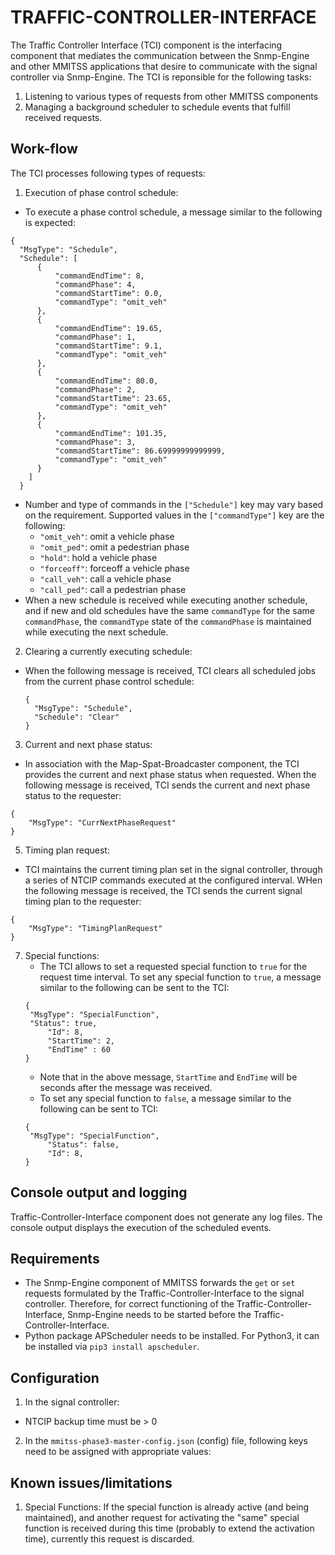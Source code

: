 # TRAFFIC-CONTROLLER-INTERFACE

The Traffic Controller Interface (TCI) component is the interfacing component that mediates the communication between the Snmp-Engine and other MMITSS applications that desire to communicate with the signal controller via Snmp-Engine. The TCI is reponsible for the following tasks:
1. Listening to various types of requests from other MMITSS components
2. Managing a background scheduler to schedule events that fulfill received requests.

## Work-flow
The TCI processes following types of requests:
1. Execution of phase control schedule:
  - To execute a phase control schedule, a message similar to the following is expected:
  ```
  {
    "MsgType": "Schedule",
    "Schedule": [
        {
            "commandEndTime": 8,
            "commandPhase": 4,
            "commandStartTime": 0.0,
            "commandType": "omit_veh"
        },
        {
            "commandEndTime": 19.65,
            "commandPhase": 1,
            "commandStartTime": 9.1,
            "commandType": "omit_veh"
        },
        {
            "commandEndTime": 80.0,
            "commandPhase": 2,
            "commandStartTime": 23.65,
            "commandType": "omit_veh"
        },
        {
            "commandEndTime": 101.35,
            "commandPhase": 3,
            "commandStartTime": 86.69999999999999,
            "commandType": "omit_veh"
        }
      ]
    }
  ```
  - Number and type of commands in the `["Schedule"]` key may vary based on the requirement. Supported values in the `["commandType"]` key are the following:
    - `"omit_veh"`: omit a vehicle phase
    - `"omit_ped"`: omit a pedestrian phase
    - `"hold"`: hold a vehicle phase
    - `"forceoff"`: forceoff a vehicle phase
    - `"call_veh"`: call a vehicle phase
    - `"call_ped"`: call a pedestrian phase
  - When a new schedule is received while executing another schedule, and if new and old schedules have the same `commandType` for the same `commandPhase`, the `commandType`   state of the `commandPhase` is maintained while executing the next schedule.

2. Clearing a currently executing schedule:
  - When the following message is received, TCI clears all scheduled jobs from the current phase control schedule:
    ```
    {
      "MsgType": "Schedule",
      "Schedule": "Clear"
    }
    ```    
3. Current and next phase status:
  - In association with the Map-Spat-Broadcaster component, the TCI provides the current and next phase status when requested. When the following message is received, TCI sends the current and next phase status to the requester:
  ```
  {
	  "MsgType": "CurrNextPhaseRequest"
  }
  ```
5. Timing plan request:
  - TCI maintains the current timing plan set in the signal controller, through a series of NTCIP commands executed at the configured interval. WHen the following message is received, the TCI sends the current signal timing plan to the requester:
  ```
  {
	  "MsgType": "TimingPlanRequest"
  }
  ```
7. Special functions:
   - The TCI allows to set a requested special function to `true` for the request time interval. To set any special function to `true`, a message similar to the following can be sent to the TCI:
   ```
   {
	"MsgType": "SpecialFunction",
	"Status": true,
    	"Id": 8,
    	"StartTime": 2,
    	"EndTime" : 60
   }
   ```
   - Note that in the above message, `StartTime` and `EndTime` will be seconds after the message was received.
   - To set any special function to `false`, a message similar to the following can be sent to TCI:
   ```
   {
   	"MsgType": "SpecialFunction",
		"Status": false,
    	"Id": 8,
   }
   ```
## Console output and logging
Traffic-Controller-Interface component does not generate any log files. The console output displays the execution of the scheduled events.

## Requirements
- The Snmp-Engine component of MMITSS forwards the `get` or `set` requests formulated by the Traffic-Controller-Interface to the signal controller. Therefore, for correct functioning of the Traffic-Controller-Interface, Snmp-Engine needs to be started before the Traffic-Controller-Interface.
- Python package APScheduler needs to be installed. For Python3, it can be installed via `pip3 install apscheduler`.

## Configuration
1. In the signal controller:
  - NTCIP backup time must be > 0

2. In the `mmitss-phase3-master-config.json` (config) file, following keys need to be assigned with appropriate values:


## Known issues/limitations
1. Special Functions:
If the special function is already active (and being maintained), and another request for activating the "same" special function is received during this time (probably to extend the activation time), currently this request is discarded.

